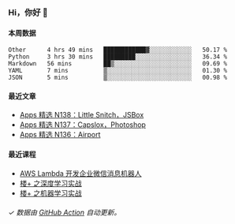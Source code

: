 ### Hi，你好 👋

#### 本周数据

<!--START_SECTION:waka-->
```text
Other      4 hrs 49 mins   ████████████▓░░░░░░░░░░░░   50.17 % 
Python     3 hrs 30 mins   █████████░░░░░░░░░░░░░░░░   36.34 % 
Markdown   56 mins         ██▒░░░░░░░░░░░░░░░░░░░░░░   09.69 % 
YAML       7 mins          ▒░░░░░░░░░░░░░░░░░░░░░░░░   01.30 % 
JSON       5 mins          ▒░░░░░░░░░░░░░░░░░░░░░░░░   00.98 % 
```
<!--END_SECTION:waka-->

#### 最近文章

<!-- BLOG:START -->
- [Apps 精选 N138：Little Snitch，JSBox](http://huhuhang.com/post/product-hunt/product-hunt-n138)
- [Apps 精选 N137：Capslox，Photoshop](http://huhuhang.com/post/product-hunt/product-hunt-n137)
- [Apps 精选 N136：Airport](http://huhuhang.com/post/product-hunt/product-hunt-n136)
<!-- BLOG:END -->

#### 最近课程

<!-- SYL:START -->
- [AWS Lambda 开发企业微信消息机器人](https://lanqiao.cn/courses/2868)
- [楼+ 之深度学习实战](https://lanqiao.cn/courses/2617)
- [楼+ 之机器学习实战](https://lanqiao.cn/courses/2616)
<!-- SYL:END -->

###### ✓ 数据由 [GitHub Action](https://github.com/huhuhang/huhuhang/actions) 自动更新。
